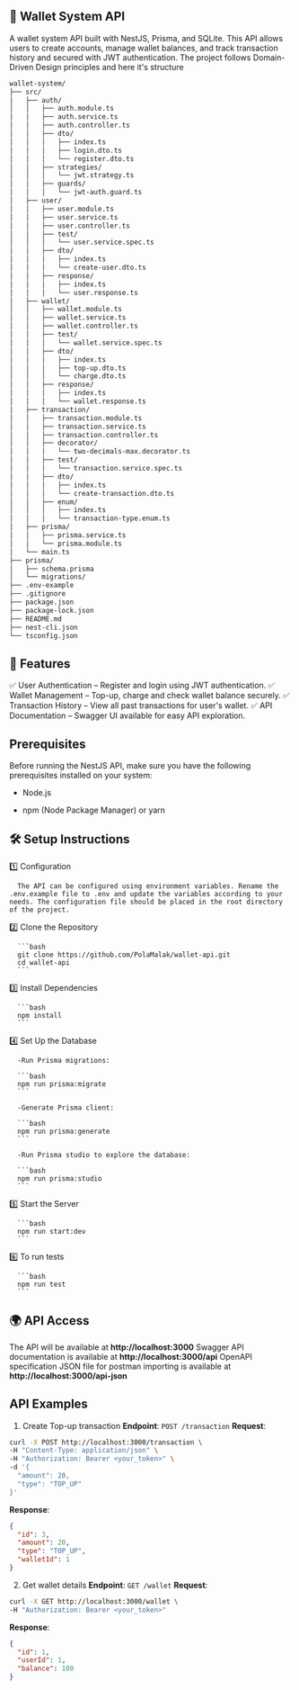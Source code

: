## 🚀 Wallet System API

A wallet system API built with NestJS, Prisma, and SQLite.
This API allows users to create accounts, manage wallet balances, and track transaction history and secured with JWT authentication.
The project follows Domain-Driven Design principles and here it's structure

```bash
wallet-system/
├── src/
│   ├── auth/
│   │   ├── auth.module.ts
│   │   ├── auth.service.ts
│   │   ├── auth.controller.ts
│   │   ├── dto/
│   │   │   ├── index.ts
│   │   │   ├── login.dto.ts
│   │   │   └── register.dto.ts
│   │   ├── strategies/
│   │   │   └── jwt.strategy.ts
│   │   ├── guards/
│   │   │   └── jwt-auth.guard.ts
│   ├── user/
│   │   ├── user.module.ts
│   │   ├── user.service.ts
│   │   ├── user.controller.ts
│   │   ├── test/
│   │   │   └── user.service.spec.ts
│   │   ├── dto/
│   │   │   ├── index.ts
│   │   │   └── create-user.dto.ts
│   │   ├── response/
│   │   │   ├── index.ts
│   │   │   └── user.response.ts
│   ├── wallet/
│   │   ├── wallet.module.ts
│   │   ├── wallet.service.ts
│   │   ├── wallet.controller.ts
│   │   ├── test/
│   │   │   └── wallet.service.spec.ts
│   │   ├── dto/
│   │   │   ├── index.ts
│   │   │   ├── top-up.dto.ts
│   │   │   └── charge.dto.ts
│   │   ├── response/
│   │   │   ├── index.ts
│   │   │   └── wallet.response.ts
│   ├── transaction/
│   │   ├── transaction.module.ts
│   │   ├── transaction.service.ts
│   │   ├── transaction.controller.ts
│   │   ├── decorator/
│   │   │   └── two-decimals-max.decorator.ts
│   │   ├── test/
│   │   │   └── transaction.service.spec.ts
│   │   ├── dto/
│   │   │   ├── index.ts
│   │   │   └── create-transaction.dto.ts
│   │   ├── enum/
│   │   │   ├── index.ts
│   │   │   └── transaction-type.enum.ts
│   ├── prisma/
│   │   ├── prisma.service.ts
│   │   └── prisma.module.ts
│   └── main.ts
├── prisma/
│   ├── schema.prisma
│   └── migrations/
├── .env-example
├── .gitignore
├── package.json
├── package-lock.json
├── README.md
├── nest-cli.json
└── tsconfig.json
```

## 📌 Features

✅ User Authentication – Register and login using JWT authentication.
✅ Wallet Management – Top-up, charge and check wallet balance securely.
✅ Transaction History – View all past transactions for user's wallet.
✅ API Documentation – Swagger UI available for easy API exploration.

## Prerequisites

Before running the NestJS API, make sure you have the following prerequisites installed on your system:

- Node.js

- npm (Node Package Manager) or yarn

## 🛠️ Setup Instructions

1️⃣ Configuration

      The API can be configured using environment variables. Rename the .env.example file to .env and update the variables according to your needs. The configuration file should be placed in the root directory of the project.

2️⃣ Clone the Repository

      ```bash
      git clone https://github.com/PolaMalak/wallet-api.git
      cd wallet-api
      ```

3️⃣ Install Dependencies

      ```bash
      npm install
      ```

4️⃣ Set Up the Database

      -Run Prisma migrations:

      ```bash
      npm run prisma:migrate
      ```

      -Generate Prisma client:

      ```bash
      npm run prisma:generate
      ```

      -Run Prisma studio to explore the database:

      ```bash
      npm run prisma:studio
      ```

5️⃣ Start the Server

      ```bash
      npm run start:dev
      ```

6️⃣ To run tests

      ```bash
      npm run test
      ```

## 🌍 API Access

The API will be available at **http://localhost:3000**
Swagger API documentation is available at **http://localhost:3000/api**
OpenAPI specification JSON file for postman importing is available at **http://localhost:3000/api-json**

## API Examples

1. Create Top-up transaction
   **Endpoint**: `POST /transaction`
   **Request**:

```bash
curl -X POST http://localhost:3000/transaction \
-H "Content-Type: application/json" \
-H "Authorization: Bearer <your_token>" \
-d '{
  "amount": 20,
  "type": "TOP_UP"
}'
```

**Response**:

```json
{
  "id": 3,
  "amount": 20,
  "type": "TOP_UP",
  "walletId": 1
}
```

2. Get wallet details
   **Endpoint**: `GET /wallet`
   **Request**:

```bash
curl -X GET http://localhost:3000/wallet \
-H "Authorization: Bearer <your_token>"
```

**Response**:

```json
{
  "id": 1,
  "userId": 1,
  "balance": 100
}
```
